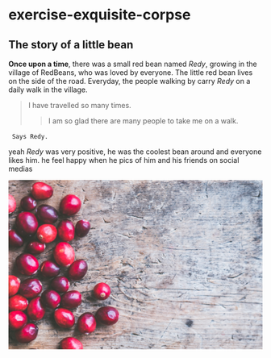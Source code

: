 # exercise-exquisite-corpse

## The story of a little bean

**Once upon a time**, there was a small red bean named _Redy_, growing in the village of RedBeans, who was loved by everyone. 
The little red bean lives on the side of the road.   Everyday, the people walking by carry _Redy_ on a daily walk in the village.  
 
  > I have travelled so many times.
  >> I am so glad there are many people to take me on a walk.

     Says Redy.

yeah *Redy* was very positive, he was the coolest bean around and everyone likes him. he feel happy when he  pics of him and his friends on social medias

![img](pexels-jessica-lewis-creative-699373%20(1).jpg)

